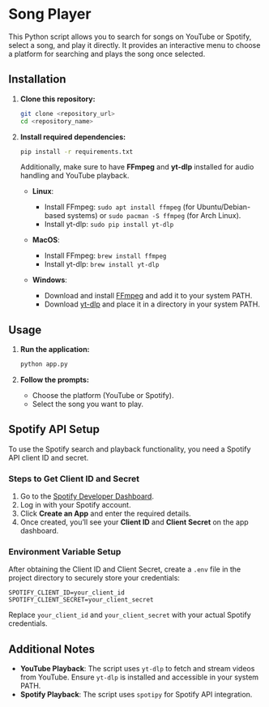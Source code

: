 # Song Player

This Python script allows you to search for songs on YouTube or Spotify, select a song, and play it directly. It provides an interactive menu to choose a platform for searching and plays the song once selected.

## Installation

1. **Clone this repository:**
   ```bash
   git clone <repository_url>
   cd <repository_name>
   ```

2. **Install required dependencies:**
   ```bash
   pip install -r requirements.txt
   ```

   Additionally, make sure to have **FFmpeg** and **yt-dlp** installed for audio handling and YouTube playback.

   - **Linux**: 
     - Install FFmpeg: `sudo apt install ffmpeg` (for Ubuntu/Debian-based systems) or `sudo pacman -S ffmpeg` (for Arch Linux).
     - Install yt-dlp: `sudo pip install yt-dlp`
   
   - **MacOS**:
     - Install FFmpeg: `brew install ffmpeg`
     - Install yt-dlp: `brew install yt-dlp`
   
   - **Windows**:
     - Download and install [FFmpeg](https://ffmpeg.org/download.html) and add it to your system PATH.
     - Download [yt-dlp](https://github.com/yt-dlp/yt-dlp/releases) and place it in a directory in your system PATH.

## Usage

1. **Run the application:**
   ```bash
   python app.py
   ```

2. **Follow the prompts:**
   - Choose the platform (YouTube or Spotify).
   - Select the song you want to play.

## Spotify API Setup

To use the Spotify search and playback functionality, you need a Spotify API client ID and secret.

### Steps to Get Client ID and Secret

1. Go to the [Spotify Developer Dashboard](https://developer.spotify.com/dashboard/).
2. Log in with your Spotify account.
3. Click **Create an App** and enter the required details.
4. Once created, you’ll see your **Client ID** and **Client Secret** on the app dashboard.

### Environment Variable Setup

After obtaining the Client ID and Client Secret, create a `.env` file in the project directory to securely store your credentials:

```env
SPOTIFY_CLIENT_ID=your_client_id
SPOTIFY_CLIENT_SECRET=your_client_secret
```

Replace `your_client_id` and `your_client_secret` with your actual Spotify credentials.

## Additional Notes

- **YouTube Playback**: The script uses `yt-dlp` to fetch and stream videos from YouTube. Ensure `yt-dlp` is installed and accessible in your system PATH.
- **Spotify Playback**: The script uses `spotipy` for Spotify API integration. 